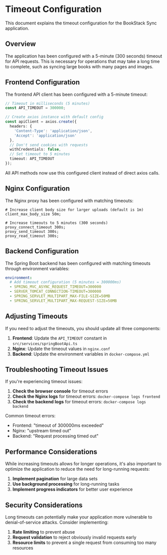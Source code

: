 # Timeout Configuration

This document explains the timeout configuration for the BookStack Sync application.

## Overview

The application has been configured with a 5-minute (300 seconds) timeout for API requests. This is necessary for operations that may take a long time to complete, such as syncing large books with many pages and images.

## Frontend Configuration

The frontend API client has been configured with a 5-minute timeout:

```typescript
// Timeout in milliseconds (5 minutes)
const API_TIMEOUT = 300000;

// Create axios instance with default config
const apiClient = axios.create({
  headers: {
    'Content-Type': 'application/json',
    'Accept': 'application/json'
  },
  // Don't send cookies with requests
  withCredentials: false,
  // Set timeout to 5 minutes
  timeout: API_TIMEOUT
});
```

All API methods now use this configured client instead of direct axios calls.

## Nginx Configuration

The Nginx proxy has been configured with matching timeouts:

```nginx
# Increase client body size for larger uploads (default is 1m)
client_max_body_size 50m;

# Increase timeouts to 5 minutes (300 seconds)
proxy_connect_timeout 300s;
proxy_send_timeout 300s;
proxy_read_timeout 300s;
```

## Backend Configuration

The Spring Boot backend has been configured with matching timeouts through environment variables:

```yaml
environment:
  # Add timeout configuration (5 minutes = 300000ms)
  - SPRING_MVC_ASYNC_REQUEST_TIMEOUT=300000
  - SERVER_TOMCAT_CONNECTION-TIMEOUT=300000
  - SPRING_SERVLET_MULTIPART_MAX-FILE-SIZE=50MB
  - SPRING_SERVLET_MULTIPART_MAX-REQUEST-SIZE=50MB
```

## Adjusting Timeouts

If you need to adjust the timeouts, you should update all three components:

1. **Frontend**: Update the `API_TIMEOUT` constant in `src/services/springBootApi.ts`
2. **Nginx**: Update the timeout values in `nginx.conf`
3. **Backend**: Update the environment variables in `docker-compose.yml`

## Troubleshooting Timeout Issues

If you're experiencing timeout issues:

1. **Check the browser console** for timeout errors
2. **Check the Nginx logs** for timeout errors: `docker-compose logs frontend`
3. **Check the backend logs** for timeout errors: `docker-compose logs backend`

Common timeout errors:

- Frontend: "timeout of 300000ms exceeded"
- Nginx: "upstream timed out"
- Backend: "Request processing timed out"

## Performance Considerations

While increasing timeouts allows for longer operations, it's also important to optimize the application to reduce the need for long-running requests:

1. **Implement pagination** for large data sets
2. **Use background processing** for long-running tasks
3. **Implement progress indicators** for better user experience

## Security Considerations

Long timeouts can potentially make your application more vulnerable to denial-of-service attacks. Consider implementing:

1. **Rate limiting** to prevent abuse
2. **Request validation** to reject obviously invalid requests early
3. **Resource limits** to prevent a single request from consuming too many resources 